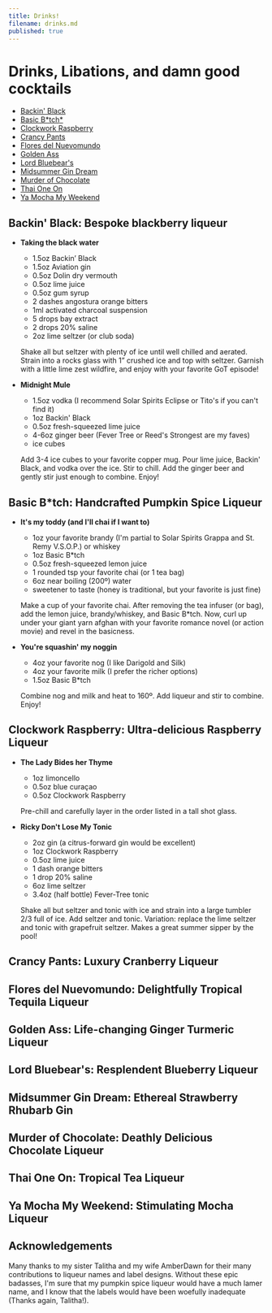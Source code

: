 ```yaml
---
title: Drinks!
filename: drinks.md
published: true
---
```


# Drinks, Libations, and damn good cocktails

- [Backin' Black](#backin-black-bespoke-blackberry-liqueur)
- [Basic B\*tch](#basic-btch-handcrafted-pumpkin-spice-liqueur)[\*](#acknowledgements)
- [Clockwork Raspberry](#clockwork-raspberry-ultra-delicious-raspberry-liqueur)
- [Crancy Pants](#crancy-pants)
- [Flores del Nuevomundo](#flores-del-nuevomundo)
- [Golden Ass](#golden-ass)
- [Lord Bluebear's](#lord-bluebears)
- [Midsummer Gin Dream](#middsummer-gin-dream)
- [Murder of Chocolate](#murder-of-chocolate)
- [Thai One On](#thai-one-on)
- [Ya Mocha My Weekend](#ya-mocha-my-weekend)

## Backin' Black: Bespoke blackberry liqueur

- **Taking the black water**

  - 1.5oz Backin’ Black
  - 1.5oz Aviation gin
  - 0.5oz Dolin dry vermouth 
  - 0.5oz lime juice
  - 0.5oz gum syrup
  - 2 dashes angostura orange bitters
  - 1ml activated charcoal suspension
  - 5 drops bay extract
  - 2 drops 20% saline
  - 2oz lime seltzer (or club soda)
  
  Shake all but seltzer with plenty of ice until well chilled and aerated. Strain into a rocks glass with 1” crushed ice and top with seltzer. Garnish with a little lime zest wildfire, and enjoy with your favorite GoT episode!

- **Midnight Mule**
  
  - 1.5oz vodka (I recommend Solar Spirits Eclipse or Tito's if you can't find it)
  - 1oz Backin' Black
  - 0.5oz fresh-squeezed lime juice
  - 4-6oz ginger beer (Fever Tree or Reed's Strongest are my faves)
  - ice cubes
  
  Add 3-4 ice cubes to your favorite copper mug. Pour lime juice, Backin' Black, and vodka over the ice. Stir to chill. Add the ginger beer and gently stir just enough to combine. Enjoy!
  
## Basic B\*tch: Handcrafted Pumpkin Spice Liqueur

- **It's my toddy (and I'll chai if I want to)**
  - 1oz your favorite brandy (I'm partial to Solar Spirits Grappa and St. Remy V.S.O.P.) or whiskey
  - 1oz Basic B\*tch 
  - 0.5oz fresh-squeezed lemon juice
  - 1 rounded tsp your favorite chai (or 1 tea bag)
  - 6oz near boiling (200º) water
  - sweetener to taste (honey is traditional, but your favorite is just fine)
  
  Make a cup of your favorite chai. After removing the tea infuser (or bag), add the lemon juice, brandy/whiskey, and Basic B\*tch. Now, curl up under your giant yarn afghan with your favorite romance novel (or action movie) and revel in the basicness.
  
- **You're squashin' my noggin**
  - 4oz your favorite nog (I like Darigold and Silk)
  - 4oz your favorite milk (I prefer the richer options)
  - 1.5oz Basic B\*tch
  
  Combine nog and milk and heat to 160º. Add liqueur and stir to combine. Enjoy!

## Clockwork Raspberry: Ultra-delicious Raspberry Liqueur

- **The Lady Bides her Thyme**
  - 1oz limoncello
  - 0.5oz blue curaçao
  - 0.5oz Clockwork Raspberry
  
  Pre-chill and carefully layer in the order listed in a tall shot glass.

- **Ricky Don't Lose My Tonic**
  - 2oz gin (a citrus-forward gin would be excellent)
  - 1oz Clockwork Raspberry
  - 0.5oz lime juice
  - 1 dash orange bitters
  - 1 drop 20% saline
  - 6oz lime seltzer
  - 3.4oz (half bottle) Fever-Tree tonic
  
  Shake all but seltzer and tonic with ice and strain into a large tumbler 2/3 full of ice. Add seltzer and tonic. Variation: replace the lime seltzer and tonic with grapefruit seltzer. Makes a great summer sipper by the pool!
  

## Crancy Pants: Luxury Cranberry Liqueur
## Flores del Nuevomundo: Delightfully Tropical Tequila Liqueur
## Golden Ass: Life-changing Ginger Turmeric Liqueur
## Lord Bluebear's: Resplendent Blueberry Liqueur
## Midsummer Gin Dream: Ethereal Strawberry Rhubarb Gin
## Murder of Chocolate: Deathly Delicious Chocolate Liqueur
## Thai One On: Tropical Tea Liqueur
## Ya Mocha My Weekend: Stimulating Mocha Liqueur

## Acknowledgements

Many thanks to my sister Talitha and my wife AmberDawn for their many contributions to liqueur names and label designs. Without these epic badasses, I'm sure that my pumpkin spice liqueur would have a much lamer name, and I know that the labels would have been woefully inadequate (Thanks again, Talitha!).
